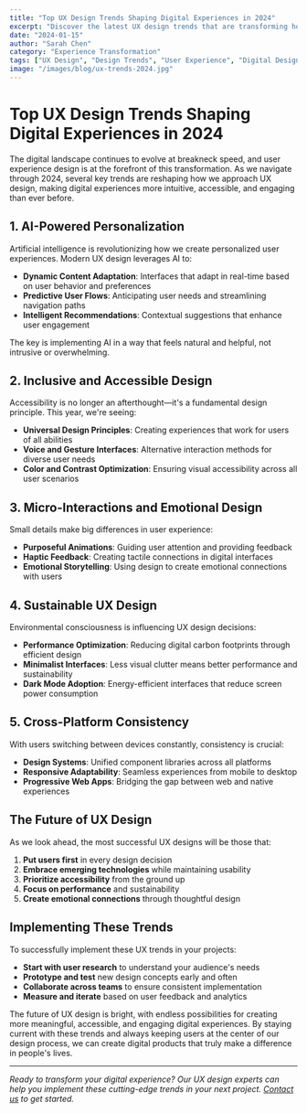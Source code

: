 ```yaml
---
title: "Top UX Design Trends Shaping Digital Experiences in 2024"
excerpt: "Discover the latest UX design trends that are transforming how users interact with digital products, from AI-powered personalization to inclusive design practices."
date: "2024-01-15"
author: "Sarah Chen"
category: "Experience Transformation"
tags: ["UX Design", "Design Trends", "User Experience", "Digital Design"]
image: "/images/blog/ux-trends-2024.jpg"
---
```


# Top UX Design Trends Shaping Digital Experiences in 2024

The digital landscape continues to evolve at breakneck speed, and user experience design is at the forefront of this transformation. As we navigate through 2024, several key trends are reshaping how we approach UX design, making digital experiences more intuitive, accessible, and engaging than ever before.

## 1. AI-Powered Personalization

Artificial intelligence is revolutionizing how we create personalized user experiences. Modern UX design leverages AI to:

- **Dynamic Content Adaptation**: Interfaces that adapt in real-time based on user behavior and preferences
- **Predictive User Flows**: Anticipating user needs and streamlining navigation paths
- **Intelligent Recommendations**: Contextual suggestions that enhance user engagement

The key is implementing AI in a way that feels natural and helpful, not intrusive or overwhelming.

## 2. Inclusive and Accessible Design

Accessibility is no longer an afterthought—it's a fundamental design principle. This year, we're seeing:

- **Universal Design Principles**: Creating experiences that work for users of all abilities
- **Voice and Gesture Interfaces**: Alternative interaction methods for diverse user needs
- **Color and Contrast Optimization**: Ensuring visual accessibility across all user scenarios

## 3. Micro-Interactions and Emotional Design

Small details make big differences in user experience:

- **Purposeful Animations**: Guiding user attention and providing feedback
- **Haptic Feedback**: Creating tactile connections in digital interfaces
- **Emotional Storytelling**: Using design to create emotional connections with users

## 4. Sustainable UX Design

Environmental consciousness is influencing UX design decisions:

- **Performance Optimization**: Reducing digital carbon footprints through efficient design
- **Minimalist Interfaces**: Less visual clutter means better performance and sustainability
- **Dark Mode Adoption**: Energy-efficient interfaces that reduce screen power consumption

## 5. Cross-Platform Consistency

With users switching between devices constantly, consistency is crucial:

- **Design Systems**: Unified component libraries across all platforms
- **Responsive Adaptability**: Seamless experiences from mobile to desktop
- **Progressive Web Apps**: Bridging the gap between web and native experiences

## The Future of UX Design

As we look ahead, the most successful UX designs will be those that:

1. **Put users first** in every design decision
2. **Embrace emerging technologies** while maintaining usability
3. **Prioritize accessibility** from the ground up
4. **Focus on performance** and sustainability
5. **Create emotional connections** through thoughtful design

## Implementing These Trends

To successfully implement these UX trends in your projects:

- **Start with user research** to understand your audience's needs
- **Prototype and test** new design concepts early and often
- **Collaborate across teams** to ensure consistent implementation
- **Measure and iterate** based on user feedback and analytics

The future of UX design is bright, with endless possibilities for creating more meaningful, accessible, and engaging digital experiences. By staying current with these trends and always keeping users at the center of our design process, we can create digital products that truly make a difference in people's lives.

---

*Ready to transform your digital experience? Our UX design experts can help you implement these cutting-edge trends in your next project. [Contact us](/contact) to get started.*